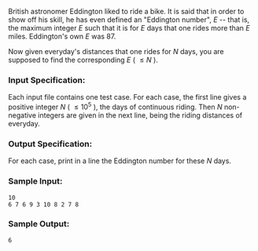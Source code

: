 <!-- Title
Eddington Number (25)
-->
British astronomer Eddington liked to ride a bike. It is said that in order to
show off his skill, he has even defined an "Eddington number", $E$ -- that is,
the maximum integer $E$ such that it is for $E$ days that one rides more than
$E$ miles. Eddington's own $E$ was 87.

Now given everyday's distances that one rides for $N$ days, you are supposed
to find the corresponding $E$ ( $\le N$ ).

### Input Specification:

Each input file contains one test case. For each case, the first line gives a
positive integer $N$ ( $\le 10^5$ ), the days of continuous riding. Then $N$
non-negative integers are given in the next line, being the riding distances
of everyday.

### Output Specification:

For each case, print in a line the Eddington number for these $N$ days.

### Sample Input:

    
    
    10
    6 7 6 9 3 10 8 2 7 8

### Sample Output:

    
    
    6

